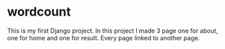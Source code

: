 # wordcount
This is my first Django project.
In this project I made 3 page one for about, one for home and one for result.
Every page linked to another page.
